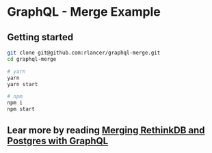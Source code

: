 # GraphQL - Merge Example 

## Getting started 

```bash
git clone git@github.com:rlancer/graphql-merge.git
cd graphql-merge 

# yarn  
yarn
yarn start 

# npm 
npm i 
npm start
```

## Lear more by reading [Merging RethinkDB and Postgres with GraphQL](https://medium.com/@robizm/merging-rethinkdb-and-postgres-with-graphql-b8801f69c8ea)

